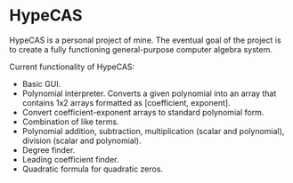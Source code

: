 # HypeCAS

  HypeCAS is a personal project of mine. The eventual goal of the project is to create a fully functioning general-purpose computer algebra system.

Current functionality of HypeCAS:
  - Basic GUI.
  - Polynomial interpreter. Converts a given polynomial into an array that contains 1x2 arrays formatted as [coefficient, exponent].
  - Convert coefficient-exponent arrays to standard polynomial form.
  - Combination of like terms.
  - Polynomial addition, subtraction, multiplication (scalar and polynomial), division (scalar and polynomial).
  - Degree finder.
  - Leading coefficient finder.
  - Quadratic formula for quadratic zeros.
